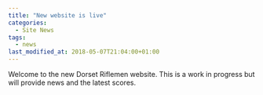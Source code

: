 ```yaml
---
title: "New website is live"
categories:
  - Site News
tags:
  - news
last_modified_at: 2018-05-07T21:04:00+01:00
---
```


Welcome to the new Dorset Riflemen website. This is a work in progress but will provide news and the latest scores.